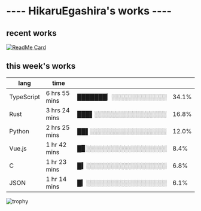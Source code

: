 # ---- HikaruEgashira's works ----

## recent works

[![ReadMe Card](https://github-readme-stats.vercel.app/api/pin/?username=twin-te&repo=twinte-front)](https://github.com/twin-te/twinte-front)

## this week's works

| lang        | time           |                       |        |
| ----------- | -------------- | --------------------- | ------ |
| TypeScript  | 6 hrs 55 mins  | ███████▏░░░░░░░░░░░░░ |  34.1% |
| Rust        | 3 hrs 24 mins  | ███▌░░░░░░░░░░░░░░░░░ |  16.8% |
| Python      | 2 hrs 25 mins  | ██▌░░░░░░░░░░░░░░░░░░ |  12.0% |
| Vue.js      | 1 hr 42 mins   | █▊░░░░░░░░░░░░░░░░░░░ |   8.4% |
| C           | 1 hr 23 mins   | █▍░░░░░░░░░░░░░░░░░░░ |   6.8% |
| JSON        | 1 hr 14 mins   | █▎░░░░░░░░░░░░░░░░░░░ |   6.1% |

![trophy](https://github-profile-trophy.vercel.app/?username=HikaruEgashira&theme=flat)

